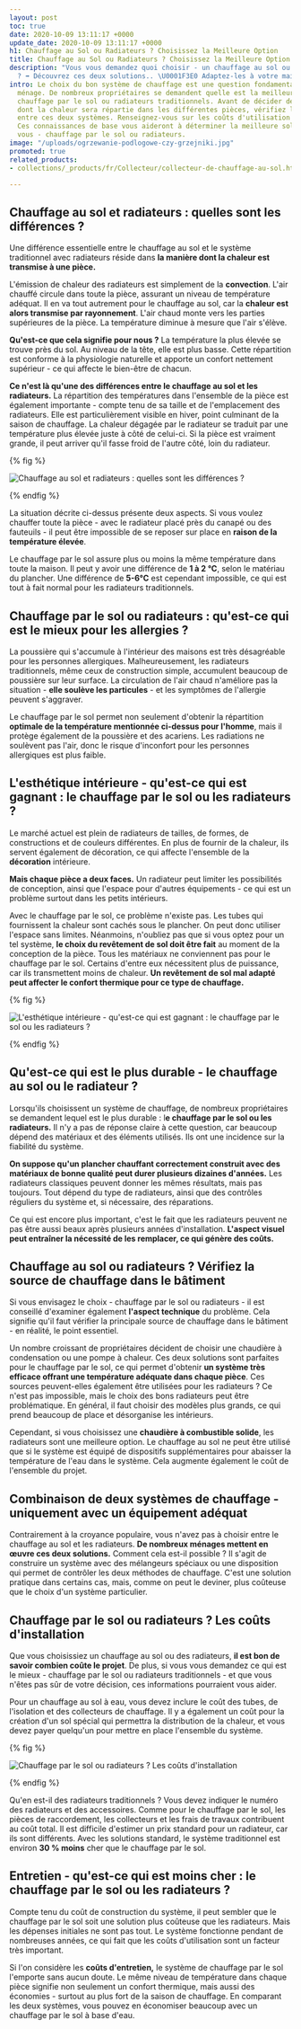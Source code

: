 ```yaml
---
layout: post
toc: true
date: 2020-10-09 13:11:17 +0000
update_date: 2020-10-09 13:11:17 +0000
h1: Chauffage au Sol ou Radiateurs ? Choisissez la Meilleure Option
title: Chauffage au Sol ou Radiateurs ? Choisissez la Meilleure Option
description: "Vous vous demandez quoi choisir - un chauffage au sol ou des radiateurs
  ? ➡️ Découvrez ces deux solutions.. \U0001F3E0 Adaptez-les à votre maison."
intro: Le choix du bon système de chauffage est une question fondamentale pour chaque
  ménage. De nombreux propriétaires se demandent quelle est la meilleure option -
  chauffage par le sol ou radiateurs traditionnels. Avant de décider de la manière
  dont la chaleur sera répartie dans les différentes pièces, vérifiez les différences
  entre ces deux systèmes. Renseignez-vous sur les coûts d'utilisation de chacun d'eux.
  Ces connaissances de base vous aideront à déterminer la meilleure solution pour
  vous - chauffage par le sol ou radiateurs.
image: "/uploads/ogrzewanie-podlogowe-czy-grzejniki.jpg"
promoted: true
related_products:
- collections/_products/fr/Collecteur/collecteur-de-chauffage-au-sol.html

---
```

## Chauffage au sol et radiateurs : quelles sont les différences ?

Une différence essentielle entre le chauffage au sol et le système traditionnel avec radiateurs réside dans **la manière dont la chaleur est transmise à une pièce.**

L'émission de chaleur des radiateurs est simplement de la **convection**. L'air chauffé circule dans toute la pièce, assurant un niveau de température adéquat. Il en va tout autrement pour le chauffage au sol, car la **chaleur est alors transmise par rayonnement**. L'air chaud monte vers les parties supérieures de la pièce. La température diminue à mesure que l'air s'élève.

**Qu'est-ce que cela signifie pour nous ?** La température la plus élevée se trouve près du sol. Au niveau de la tête, elle est plus basse. Cette répartition est conforme à la physiologie naturelle et apporte un confort nettement supérieur - ce qui affecte le bien-être de chacun.

**Ce n'est là qu'une des différences entre le chauffage au sol et les radiateurs.** La répartition des températures dans l'ensemble de la pièce est également importante - compte tenu de sa taille et de l'emplacement des radiateurs. Elle est particulièrement visible en hiver, point culminant de la saison de chauffage. La chaleur dégagée par le radiateur se traduit par une température plus élevée juste à côté de celui-ci. Si la pièce est vraiment grande, il peut arriver qu'il fasse froid de l'autre côté, loin du radiateur.

{% fig %}

 ![Chauffage au sol et radiateurs : quelles sont les différences ?](/uploads/ogrzewanie-podlogowe-czy-grzejniki-1.jpg "Chauffage au sol et radiateurs : quelles sont les différences ?") 

{% endfig %}

La situation décrite ci-dessus présente deux aspects. Si vous voulez chauffer toute la pièce - avec le radiateur placé près du canapé ou des fauteuils - il peut être impossible de se reposer sur place en **raison de la température élevée**.

Le chauffage par le sol assure plus ou moins la même température dans toute la maison. Il peut y avoir une différence de **1 à 2 °C**, selon le matériau du plancher. Une différence de **5-6°C** est cependant impossible, ce qui est tout à fait normal pour les radiateurs traditionnels.

## Chauffage par le sol ou radiateurs : qu'est-ce qui est le mieux pour les allergies ?

La poussière qui s'accumule à l'intérieur des maisons est très désagréable pour les personnes allergiques. Malheureusement, les radiateurs traditionnels, même ceux de construction simple, accumulent beaucoup de poussière sur leur surface. La circulation de l'air chaud n'améliore pas la situation - **elle soulève les particules** - et les symptômes de l'allergie peuvent s'aggraver.

Le chauffage par le sol permet non seulement d'obtenir la répartition **optimale de la température mentionnée ci-dessus pour l'homme**, mais il protège également de la poussière et des acariens. Les radiations ne soulèvent pas l'air, donc le risque d'inconfort pour les personnes allergiques est plus faible.

## L'esthétique intérieure - qu'est-ce qui est gagnant : le chauffage par le sol ou les radiateurs ?

Le marché actuel est plein de radiateurs de tailles, de formes, de constructions et de couleurs différentes. En plus de fournir de la chaleur, ils servent également de décoration, ce qui affecte l'ensemble de la **décoration** intérieure.

**Mais chaque pièce a deux faces.** Un radiateur peut limiter les possibilités de conception, ainsi que l'espace pour d'autres équipements - ce qui est un problème surtout dans les petits intérieurs.

Avec le chauffage par le sol, ce problème n'existe pas. Les tubes qui fournissent la chaleur sont cachés sous le plancher. On peut donc utiliser l'espace sans limites. Néanmoins, n'oubliez pas que si vous optez pour un tel système, **le choix du revêtement de sol doit être fait** au moment de la conception de la pièce. Tous les matériaux ne conviennent pas pour le chauffage par le sol. Certains d'entre eux nécessitent plus de puissance, car ils transmettent moins de chaleur. **Un revêtement de sol mal adapté peut affecter le confort thermique pour ce type de chauffage.**

{% fig %}

![L'esthétique intérieure - qu'est-ce qui est gagnant : le chauffage par le sol ou les radiateurs ?](/uploads/podloga-pod-ogrzewanie-podlogowe.jpg "L'esthétique intérieure - qu'est-ce qui est gagnant : le chauffage par le sol ou les radiateurs ?") 

{% endfig %}

## Qu'est-ce qui est le plus durable - le chauffage au sol ou le radiateur ?

Lorsqu'ils choisissent un système de chauffage, de nombreux propriétaires se demandent lequel est le plus durable : l**e chauffage par le sol ou les radiateurs.** Il n'y a pas de réponse claire à cette question, car beaucoup dépend des matériaux et des éléments utilisés. Ils ont une incidence sur la fiabilité du système.

**On suppose qu'un plancher chauffant correctement construit avec des matériaux de bonne qualité peut durer plusieurs dizaines d'années.** Les radiateurs classiques peuvent donner les mêmes résultats, mais pas toujours. Tout dépend du type de radiateurs, ainsi que des contrôles réguliers du système et, si nécessaire, des réparations.

Ce qui est encore plus important, c'est le fait que les radiateurs peuvent ne pas être aussi beaux après plusieurs années d'installation. **L'aspect visuel peut entraîner la nécessité de les remplacer, ce qui génère des coûts.**

## Chauffage au sol ou radiateurs ? Vérifiez la source de chauffage dans le bâtiment

Si vous envisagez le choix - chauffage par le sol ou radiateurs - il est conseillé d'examiner également **l'aspect technique** du problème. Cela signifie qu'il faut vérifier la principale source de chauffage dans le bâtiment - en réalité, le point essentiel.

Un nombre croissant de propriétaires décident de choisir une chaudière à condensation ou une pompe à chaleur. Ces deux solutions sont parfaites pour le chauffage par le sol, ce qui permet d'obtenir **un système très efficace offrant une température adéquate dans chaque pièce**. Ces sources peuvent-elles également être utilisées pour les radiateurs ? Ce n'est pas impossible, mais le choix des bons radiateurs peut être problématique. En général, il faut choisir des modèles plus grands, ce qui prend beaucoup de place et désorganise les intérieurs.

Cependant, si vous choisissez une **chaudière à combustible solide**, les radiateurs sont une meilleure option. Le chauffage au sol ne peut être utilisé que si le système est équipé de dispositifs supplémentaires pour abaisser la température de l'eau dans le système. Cela augmente également le coût de l'ensemble du projet.

## Combinaison de deux systèmes de chauffage - uniquement avec un équipement adéquat

Contrairement à la croyance populaire, vous n'avez pas à choisir entre le chauffage au sol et les radiateurs. **De nombreux ménages mettent en œuvre ces deux solutions.** Comment cela est-il possible ? Il s'agit de construire un système avec des mélangeurs spéciaux ou une disposition qui permet de contrôler les deux méthodes de chauffage. C'est une solution pratique dans certains cas, mais, comme on peut le deviner, plus coûteuse que le choix d'un système particulier.

## Chauffage par le sol ou radiateurs ? Les coûts d'installation

Que vous choisissiez un chauffage au sol ou des radiateurs, **il est bon de savoir combien coûte le projet**. De plus, si vous vous demandez ce qui est le mieux - chauffage par le sol ou radiateurs traditionnels - et que vous n'êtes pas sûr de votre décision, ces informations pourraient vous aider.

Pour un chauffage au sol à eau, vous devez inclure le coût des tubes, de l'isolation et des collecteurs de chauffage. Il y a également un coût pour la création d'un sol spécial qui permettra la distribution de la chaleur, et vous devez payer quelqu'un pour mettre en place l'ensemble du système.

{% fig %}

 ![Chauffage par le sol ou radiateurs ? Les coûts d'installation](/uploads/wyposazenie-ogrzewanie-podlogowe-czy-grzejniki.jpg "Chauffage par le sol ou radiateurs ? Les coûts d'installation") 

{% endfig %}

Qu'en est-il des radiateurs traditionnels ? Vous devez indiquer le numéro des radiateurs et des accessoires. Comme pour le chauffage par le sol, les pièces de raccordement, les collecteurs et les frais de travaux contribuent au coût total. Il est difficile d'estimer un prix standard pour un radiateur, car ils sont différents. Avec les solutions standard, le système traditionnel est environ **30 % moins** cher que le chauffage par le sol.

## Entretien - qu'est-ce qui est moins cher : le chauffage par le sol ou les radiateurs ?

Compte tenu du coût de construction du système, il peut sembler que le chauffage par le sol soit une solution plus coûteuse que les radiateurs. Mais les dépenses initiales ne sont pas tout. Le système fonctionne pendant de nombreuses années, ce qui fait que les coûts d'utilisation sont un facteur très important.

Si l'on considère les **coûts d'entretien,** le système de chauffage par le sol l'emporte sans aucun doute. Le même niveau de température dans chaque pièce signifie non seulement un confort thermique, mais aussi des économies - surtout au plus fort de la saison de chauffage. En comparant les deux systèmes, vous pouvez en économiser beaucoup avec un chauffage par le sol à base d'eau.